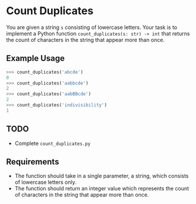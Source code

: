 # Count Duplicates

You are given a string `s` consisting of lowercase letters. Your task is to implement a Python function `count_duplicates(s: str) -> int` that returns the count of characters in the string that appear more than once.

## Example Usage

```python
>>> count_duplicates('abcde')
0
>>> count_duplicates('aabbcde')
2
>>> count_duplicates('aabBBcde')
2
>>> count_duplicates('indivisibility')
1
```

## TODO

- Complete `count_duplicates.py`

## Requirements

- The function should take in a single parameter, a string, which consists of lowercase letters only.
- The function should return an integer value which represents the count of characters in the string that appear more than once.
